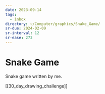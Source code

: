 ```yaml
---
date: 2023-09-14
tags:
  - inbox
directory: ~/Computer/graphics/Snake_Game/
sr-due: 2024-02-09
sr-interval: 12
sr-ease: 273
---
```


# Snake Game

Snake game written by me.


[[30_day_drawing_challenge]]